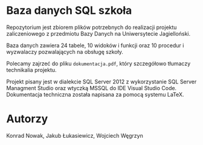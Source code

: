 # Baza danych SQL szkoła

Repozytorium jest zbiorem plików potrzebnych do realizacji projektu zaliczeniowego z przedmiotu Bazy Danych na Uniwersytecie Jagielloński.

Baza danych zawiera 24 tabele, 10 widoków i funkcji oraz 10 procedur i wyzwalaczy pozwalających na obsługę szkoły.

Polecamy zajrzeć do pliku `dokumentacja.pdf`, który szczegółowo tłumaczy technikalia projektu.

Projekt pisany jest w dialekcie SQL Server 2012 z wykorzystanie SQL Server Managment Studio oraz wtyczką MSSQL do IDE Visual Studio Code. Dokumentacja techniczna została napisana za pomocą systemu LaTeX.

# Autorzy

Konrad Nowak, Jakub Łukasiewicz, Wojciech Węgrzyn
